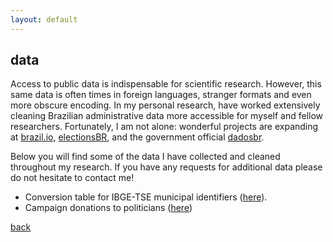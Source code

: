 ```yaml
---
layout: default
---
```


## data

Access to public data is indispensable for scientific research. However, this same data is often times in foreign languages, stranger formats and even more obscure encoding. In my personal research, have worked extensively cleaning Brazilian administrative data more accessible for myself and fellow researchers. Fortunately, I am not alone: wonderful projects are expanding at [brazil.io](https://brasil.io/home/), [electionsBR](http://electionsbr.com/), and the government official [dadosbr](https://github.com/dadosgovbr).

Below you will find some of the data I have collected and cleaned throughout my research. If you have any requests for additional data please do not hesitate to contact me!

- Conversion table for IBGE-TSE municipal identifiers ([here](/data/cod_ibge_tse.csv)).
- Campaign donations to politicians ([here](https://drive.google.com/file/d/10VGLknUIpxcBXIJ8P2XkVyScZrUgm_w0/view?usp=sharing))
<!-- electoral data -->
<!-- electoral identifiers -->
<!-- campaign contributions -->
<!-- prova brasil -->
<!-- census data: 2000 and 2010 -->

[back](/)